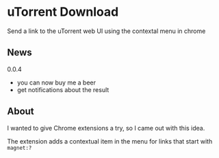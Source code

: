 uTorrent Download
===========

Send a link to the uTorrent web UI using the contextal menu in chrome


News
-----------

0.0.4
  - you can now buy me a beer
  - get notifications about the result

About
-----------
I wanted to give Chrome extensions a try, so I came out with this idea.

The extension adds a contextual item in the menu for links that start with ```magnet:?```


